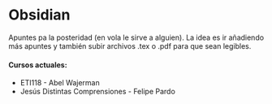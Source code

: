 # Obsidian

Apuntes pa la posteridad (en vola le sirve a alguien).
La idea es ir añadiendo más apuntes y también subir archivos .tex o .pdf para que sean legibles.

#### Cursos actuales:

- ETI118 - Abel Wajerman
- Jesús Distintas Comprensiones - Felipe Pardo